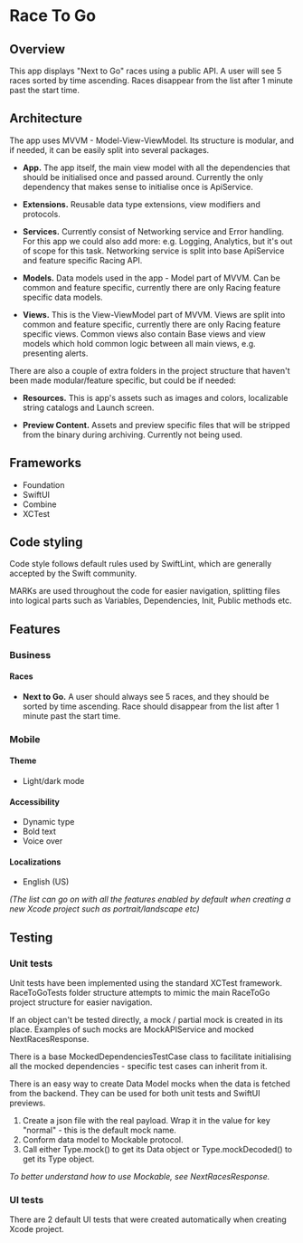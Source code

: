 # Race To Go

## Overview

This app displays "Next to Go" races using a public API.
A user will see 5 races sorted by time ascending. Races disappear from the list after 1 minute past the start time.

## Architecture

The app uses MVVM - Model-View-ViewModel. Its structure is modular, and if needed, it can be easily split into several packages.

- **App.** The app itself, the main view model with all the dependencies that should be initialised once and passed around. Currently the only dependency that makes sense to initialise once is ApiService.

- **Extensions.** Reusable data type extensions, view modifiers and protocols.

- **Services.** Currently consist of Networking service and Error handling. For this app we could also add more: e.g. Logging, Analytics, but it's out of scope for this task. Networking service is split into base ApiService and feature specific Racing API.

- **Models.** Data models used in the app - Model part of MVVM. Can be common and feature specific, currently there are only Racing feature specific data models.

- **Views.** This is the View-ViewModel part of MVVM. Views are split into common and feature specific, currently there are only Racing feature specific views. Common views also contain Base views and view models which hold common logic between all main views, e.g. presenting alerts.

There are also a couple of extra folders in the project structure that haven't been made modular/feature specific, but could be if needed:

- **Resources.** This is app's assets such as images and colors, localizable string catalogs and Launch screen.

- **Preview Content.** Assets and preview specific files that will be stripped from the binary during archiving. Currently not being used.

## Frameworks
- Foundation
- SwiftUI
- Combine
- XCTest

## Code styling
Code style follows default rules used by SwiftLint, which are generally accepted by the Swift community.

MARKs are used throughout the code for easier navigation, splitting files into logical parts such as Variables, Dependencies, Init, Public methods etc.


## Features
### Business
#### Races
- **Next to Go.** A user should always see 5 races, and they should be sorted by time ascending. Race should disappear from the list after 1 minute past the start time.

### Mobile
#### Theme
- Light/dark mode

#### Accessibility
- Dynamic type
- Bold text
- Voice over

#### Localizations
- English (US)

*(The list can go on with all the features enabled by default when creating a new Xcode project such as portrait/landscape etc)*

## Testing
### Unit tests
Unit tests have been implemented using the standard XCTest framework.
RaceToGoTests folder structure attempts to mimic the main RaceToGo project structure for easier navigation.

If an object can't be tested directly, a mock / partial mock is created in its place. Examples of such mocks are MockAPIService and mocked NextRacesResponse.

There is a base MockedDependenciesTestCase class to facilitate initialising all the mocked dependencies - specific test cases can inherit from it.

There is an easy way to create Data Model mocks when the data is fetched from the backend. They can be used for both unit tests and SwiftUI previews.
1. Create a json file with the real payload. Wrap it in the value for key "normal" - this is the default mock name.
2. Conform data model to Mockable protocol.
3. Call either Type.mock() to get its Data object or Type.mockDecoded() to get its Type object.

*To better understand how to use Mockable, see NextRacesResponse.*

### UI tests
There are 2 default UI tests that were created automatically when creating Xcode project.
